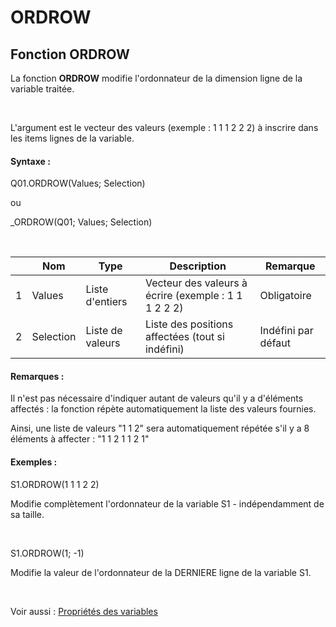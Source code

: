 # ORDROW

## Fonction ORDROW

La fonction **ORDROW** modifie l'ordonnateur de la dimension ligne de la variable traitée.

&nbsp;

L'argument est le vecteur des valeurs (exemple : 1 1 1 2 2 2) à inscrire dans les items lignes de la variable.

#### Syntaxe :&nbsp;

Q01.ORDROW(Values; Selection)

ou

\_ORDROW(Q01; Values; Selection)

&nbsp;

| &nbsp; | **Nom** |**Type**|**Description**|**Remarque** |
| --- | --- | --- | --- | --- |
| &#49; | Values | Liste d'entiers | Vecteur des valeurs à écrire (exemple : 1 1 1 2 2 2)&nbsp; | Obligatoire |
| &#50; | Selection | Liste de valeurs | Liste des positions affectées (tout si indéfini) | Indéfini par défaut |


#### Remarques :

Il n'est pas nécessaire d'indiquer autant de valeurs qu'il y a d'éléments affectés : la fonction répète automatiquement la liste des valeurs fournies.

Ainsi, une liste de valeurs "1 1 2" sera automatiquement répétée s'il y a 8 éléments à affecter : "1 1 2 1 1 2 1"

#### Exemples :

S1.ORDROW(1 1 1 2 2)

Modifie complètement l'ordonnateur de la variable S1 - indépendamment de sa taille.

&nbsp;

S1.ORDROW(1; -1)

Modifie la valeur de l'ordonnateur de la DERNIERE ligne de la variable S1.

&nbsp;

Voir aussi : [Propriétés des variables](<Modifierlesproprietesdesvariable.md>)